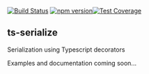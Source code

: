 [![Build Status](https://travis-ci.org/thomaswinckell/ts-serialize.svg?branch=master)](https://travis-ci.org/thomaswinckell/ts-serialize) [![npm version](https://img.shields.io/npm/v/ts-serialize.svg?style=flat)](https://www.npmjs.com/package/ts-serialize)[![Test Coverage](https://codeclimate.com/github/thomaswinckell/ts-serialize/badges/coverage.svg)](https://codeclimate.com/github/thomaswinckell/ts-serialize/coverage)

ts-serialize
------------

Serialization using Typescript decorators

Examples and documentation coming soon...
